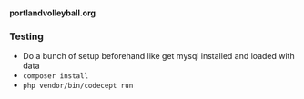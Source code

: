 #### portlandvolleyball.org

### Testing

* Do a bunch of setup beforehand like get mysql installed and loaded with data
* `composer install`
* `php vendor/bin/codecept run`